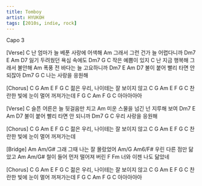 ```yaml
---
title: Tomboy
artist: HYUKOH
tags: [2010s, indie, rock]
---
```


Capo 3

[Verse]
C
난 엄마가 늘 베푼 사랑에 어색해
Am
그래서 그런 건가 늘 어렵다니까
Dm7    E   Am   D7
잃기 두려웠던 욕심 속에도
Dm7   G    C
작은 예쁨이 있지
C
난 지금 행복해 그래서 불안해
Am
폭풍 전 바다는 늘 고요하니까
Dm7 E Am D7
불이 붙어 빨리 타면 안 되잖아
Dm7 G C
나는 사랑을 응원해
 
[Chorus]
C  G  Am E      F    G    C
젊은 우리, 나이테는 잘 보이지 않고
C G   Am E     F     G   C
찬란한 빛에 눈이 멀어 꺼져가는데
F  G C Am F G C
아아아아아
 
[Verse]
C
슬픈 어른은 늘 뒷걸음만 치고
Am
미운 스물을 넘긴 넌 지루해 보여
Dm7    E   Am   D7
불이 붙어 빨리 타면 안 되니까
Dm7   G    C
우리 사랑을 응원해
 
[Chorus]
C  G  Am E      F    G    C
젊은 우리, 나이테는 잘 보이지 않고
C G   Am E     F     G   C
찬란한 빛에 눈이 멀어 꺼져가는데
 
[Bridge]
Am       Am/G#
그래 그때 나는 잘 몰랐었어
Am/G       Am6/F#
우린 다른 점만 닮았고
Am           Am/G#
철이 들어 먼저 떨어져 버린
     F        Fm
너와 이젠 나도 닮았네
 
[Chorus]
C  G  Am E      F    G    C
젊은 우리, 나이테는 잘 보이지 않고
C G   Am E     F     G   C
찬란한 빛에 눈이 멀어 꺼져가는데
F  G C Am F G C
아아아아아

